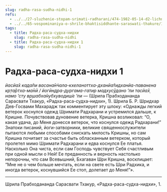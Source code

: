 ```yaml
---
slug: radha-rasa-sudha-nidhi-1
refs:
  - ../../27-sluzhenie-stopam-srimati-radharani/474-1982-05-14-d2-lichnost-i-poeziya-prabodhanandy-sarasvati-obyasnenie-pervogo-stiha-iz-radha-rasa-sudha-nidhi.md
  - ../../65-vospominaniya-o-shrile-bhaktisiddhante-saraswati-thakure/1004-1982-06-08-b4-raskrytie-vozvyshennyh-tem-dolzhno-proishodit-v-dolzhnom-umonastroenii.md
tags:
  - title: Радха-раса-судха-нидхи
    slug: radha-rasa-sudha-nidhi
  - title: Радха-раса-судха-нидхи 1
    slug: radha-rasa-sudha-nidhi-1
---
```


# Радха-раса-судха-нидхи 1

*йасйа̄х када̄пи васана̄н̃чала-кхеланоттха-дханйа̄тидханйа-паванена кр̣та̄ртха-ма̄нӣ / йогӣндра-дургама-гатир мадхусӯдано ’пи тасйа̄х̣ намо ’сту вр̣шабха̄нубхуводиш́е ’пи* — (Шрила Прабходананда Сарасвати Тхакур, «Радха-раса-судха-нидхи», 1). Шрила Б. Р. Шридхар Дев-Госвами Махарадж так комментирует эту шлоку: «Однажды легкий ветерок коснулся одежд Шримати Радхарани и устремился дальше, к Кришне. Почувствовав дуновение ветерка, Кришна возликовал: “О, какая удача, до Меня донесся ветерок, что коснулся одежд Радхарани!” Знатоки писаний, йоги-затворники, великие священнослужители пытаются любыми способами снискать милость Кришны, но сам Кришна почитает за счастье быть обласканным ветерком, который пролетел мимо Шримати Радхарани и едва коснулся Ее платья. Насколько Она чиста, если сам Господь чувствует Себя счастливым при одной мысли о Ней! Ее преданность и верность настолько непорочны, что сам Всевышний, Бхагаван Шри Кришна, восклицает: “Мне не о чем больше мечтать, если на свете есть Шри Радхика, и иногда ветерок, коснувшийся Ее стоп, долетает до Меня!”».

---

Шрила Прабходананда Сарасвати Тхакур, «Радха-раса-судха-нидхи», 1.
